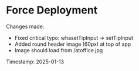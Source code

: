 # Force Deployment

Changes made:
- Fixed critical typo: whasetTipInput -> setTipInput
- Added round header image (60px) at top of app
- Image should load from /atoffice.jpg

Timestamp: 2025-01-13




